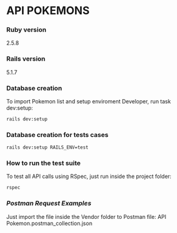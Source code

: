 # API POKEMONS

### Ruby version
2.5.8

### Rails version
5.1.7


### Database creation
To import Pokemon list and setup enviroment Developer, run task dev:setup:

```bash
rails dev:setup
```


### Database creation for tests cases
```bash
rails dev:setup RAILS_ENV=test
```

### How to run the test suite
To test all API calls using RSpec, just run inside the project folder:
```bash
rspec
```

### *Postman Request Examples* 
Just import the file inside the Vendor folder to Postman
file: API Pokemon.postman_collection.json
